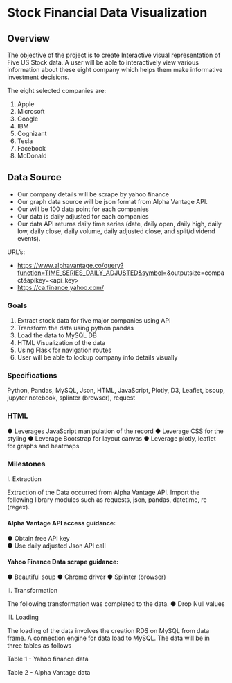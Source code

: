 # Stock Financial Data Visualization

## Overview
The objective of the project is to create Interactive visual representation of Five US Stock data. A user will be able to interactively view various information about these eight company which helps them make informative investment decisions.  

The eight selected companies are:
1.	Apple
2.	Microsoft
3.	Google
4.	IBM
5.	Cognizant
6.  Tesla
7.  Facebook
8.  McDonald

## Data Source
-	Our company details will be scrape by yahoo finance
-	Our graph data source will be json format from Alpha Vantage API.
-	Our will be 100 data point for each companies
-	Our data is daily adjusted for each companies
-	Our data API returns daily time series (date, daily open, daily high, daily low, daily close, daily volume, daily adjusted close, and split/dividend events).

URL’s:
-	https://www.alphavantage.co/query?function=TIME_SERIES_DAILY_ADJUSTED&symbol=<sticker>&outputsize=compact&apikey=<api_key> 
-	https://ca.finance.yahoo.com/

### Goals
1.	Extract stock data for five major companies using API
2.	Transform the data using python pandas
3.	Load the data to MySQL DB
4.	HTML Visualization of the data
5.	Using Flask for navigation routes
6.	User will be able to lookup company info details visually

### Specifications
Python, Pandas, MySQL, Json, HTML, JavaScript, Plotly, D3, Leaflet, bsoup, jupyter notebook, splinter (browser), request

### HTML 
●	Leverages JavaScript manipulation of the record 
●	Leverage CSS for the styling
●	Leverage Bootstrap for layout canvas
●	Leverage plotly, leaflet for graphs and heatmaps

### Milestones

I.	Extraction

Extraction of the Data occurred from Alpha Vantage API.  Import the following library modules such as requests, json, pandas, datetime, re (regex).

#### Alpha Vantage API access guidance: 
●	Obtain free API key  
●	Use daily adjusted Json API call

#### Yahoo Finance Data scrape guidance: 
●	Beautiful soup
●	Chrome driver
●	Splinter (browser)

II.	Transformation

The following transformation was completed to the data.
●	Drop Null values

III.	Loading

The loading of the data involves the creation RDS on MySQL from data frame.  A connection engine for data load to MySQL.  The data will be in three tables as follows

Table 1 - Yahoo finance data 

Table 2 - Alpha Vantage data 
